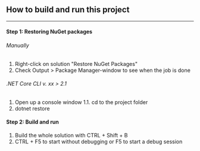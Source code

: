 ﻿## How to build and run this project
------

#### Step 1: Restoring NuGet packages

###### Manually

1. Right-click on solution "Restore NuGet Packages"
2. Check Output > Package Manager-window to see when the job is done

###### .NET Core CLI v. xx > 2.1 

1. Open up a console window
1.1. cd to the project folder
2. dotnet restore

#### Step 2: Build and run

1. Build the whole solution with CTRL + Shift + B
2. CTRL + F5 to start without debugging or F5 to start a debug session